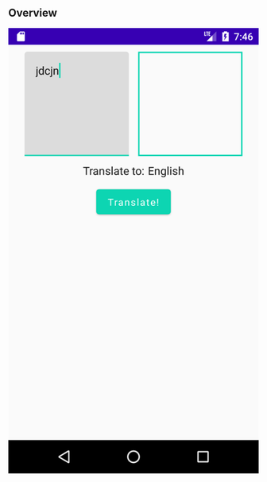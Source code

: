 ## Overview

![yikyak translate start.png](https://github.com/Yik-Yak/yikyak-translate/blob/main/yikyak%20translate%20start.png)
